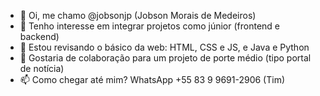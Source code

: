 - 👋 Oi, me chamo @jobsonjp (Jobson Morais de Medeiros)
- 👀 Tenho interesse em integrar projetos como júnior (frontend e backend)
- 🌱 Estou revisando o básico da web: HTML, CSS e JS, e Java e Python
- 💞️ Gostaria de colaboração para um projeto de porte médio (tipo portal de notícia)
- 📫 Como chegar até mim? WhatsApp +55 83 9 9691-2906 (Tim) 

<!---
jobsonjp/jobsonjp is a ✨ special ✨ repository because its `README.md` (this file) appears on your GitHub profile.
You can click the Preview link to take a look at your changes.
--->

